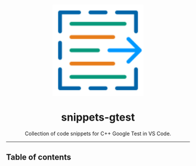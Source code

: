 <div align="center">
  <img
    alt="logo"
    src="logo.png"
    width="250"
  />
  <h1>
    snippets-gtest
  </h1>
  <p>
    Collection of code snippets for C++ Google Test in VS Code.
  </p>
</div>

<hr>

## Table of contents <!-- omit from toc -->
